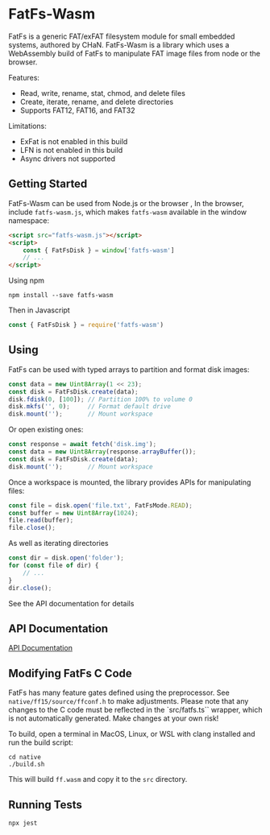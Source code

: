# FatFs-Wasm
FatFs is a generic FAT/exFAT filesystem module for small embedded systems, authored by CHaN. FatFs-Wasm is a library which uses a WebAssembly build of FatFs to manipulate FAT image files from node or the browser.

Features:
 * Read, write, rename, stat, chmod, and delete files
 * Create, iterate, rename, and delete directories
 * Supports FAT12, FAT16, and FAT32

 Limitations:
 * ExFat is not enabled in this build
 * LFN is not enabled in this build
 * Async drivers not supported

## Getting Started
FatFs-Wasm can be used from Node.js or the browser
, 
In the browser, include `fatfs-wasm.js`, which makes `fatfs-wasm` available in the window namespace:
```html
<script src="fatfs-wasm.js"></script>
<script>
    const { FatFsDisk } = window['fatfs-wasm']
    // ...
</script>
```

Using npm
```
npm install --save fatfs-wasm
```
Then in Javascript
```typescript
const { FatFsDisk } = require('fatfs-wasm')
```

## Using
FatFs can be used with typed arrays to partition and format disk images:
```typescript
const data = new Uint8Array(1 << 23);
const disk = FatFsDisk.create(data);
disk.fdisk(0, [100]); // Partition 100% to volume 0
disk.mkfs('', 0);     // Format default drive
disk.mount('');       // Mount workspace
```

Or open existing ones:
```typescript
const response = await fetch('disk.img');
const data = new Uint8Array(response.arrayBuffer());
const disk = FatFsDisk.create(data);
disk.mount('');       // Mount workspace
```

Once a workspace is mounted, the library provides APIs for manipulating files:
```typescript
const file = disk.open('file.txt', FatFsMode.READ);
const buffer = new Uint8Array(1024);
file.read(buffer);
file.close();
```

As well as iterating directories 
```typescript
const dir = disk.open('folder');
for (const file of dir) {
    // ...
}
dir.close();
```

See the API documentation for details

## API Documentation

[API Documentation](./docs/modules.md)

## Modifying FatFs C Code
FatFs has many feature gates defined using the preprocessor. See `native/ff15/source/ffconf.h` to make adjustments. Please note that any changes to the C code must be reflected in the `src/fatfs.ts`` wrapper, which is not automatically generated. Make changes at your own risk!

To build, open a terminal in MacOS, Linux, or WSL with clang installed and run the build script:
```
cd native
./build.sh
```
This will build `ff.wasm` and copy it to the `src` directory.


## Running Tests
```
npx jest
```